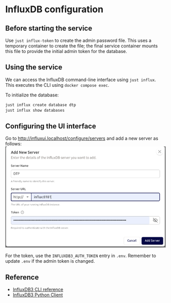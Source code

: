 # InfluxDB configuration

## Before starting the service

Use `just influx-token` to create the admin password file.  This uses a temporary container to create the file; the final service container mounts this file to provide the initial admin token for the database.

## Using the service

We can access the InfluxDB command-line interface using `just influx`.  This executes the CLI using `docker compose exec`.

To initialize the database:
```bash
just influx create database dtp
just influx show databases
```

## Configuring the UI interface

Go to <http://influxui.localhost/configure/servers> and add a new server as follows:
![Server config](readme_server_config.png)

For the token, use the `INFLUXDB3_AUTH_TOKEN` entry in `.env`.  Remember to update `.env` if the admin token is changed.

## Reference

- [InfluxDB3 CLI reference](https://docs.influxdata.com/influxdb3/enterprise/reference/cli/influxdb3/)
- [InfluxDB3 Python Client](https://pypi.org/project/influxdb3-python/)
